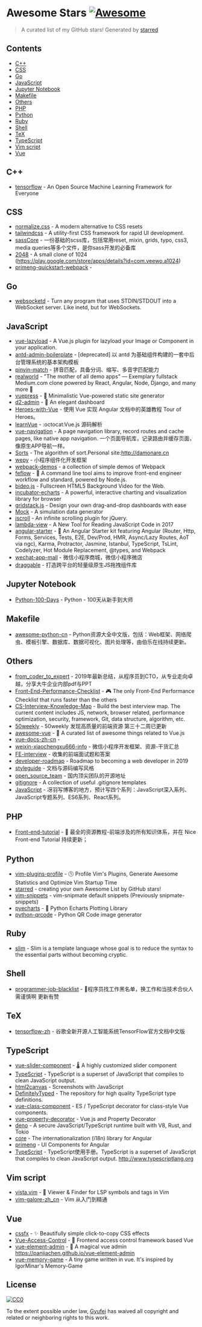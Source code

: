 # Awesome Stars [![Awesome](https://cdn.rawgit.com/sindresorhus/awesome/d7305f38d29fed78fa85652e3a63e154dd8e8829/media/badge.svg)](https://github.com/sindresorhus/awesome)

> A curated list of my GitHub stars!  Generated by [starred](https://github.com/maguowei/starred)


## Contents

  - [C++](#c++)
  - [CSS](#css)
  - [Go](#go)
  - [JavaScript](#javascript)
  - [Jupyter Notebook](#jupyter-notebook)
  - [Makefile](#makefile)
  - [Others](#others)
  - [PHP](#php)
  - [Python](#python)
  - [Ruby](#ruby)
  - [Shell](#shell)
  - [TeX](#tex)
  - [TypeScript](#typescript)
  - [Vim script](#vim-script)
  - [Vue](#vue)

## C++ 

- [tensorflow](https://github.com/tensorflow/tensorflow) - An Open Source Machine Learning Framework for Everyone

## CSS 

- [normalize.css](https://github.com/necolas/normalize.css) - A modern alternative to CSS resets
- [tailwindcss](https://github.com/tailwindcss/tailwindcss) - A utility-first CSS framework for rapid UI development.
- [sassCore](https://github.com/marvin1023/sassCore) - 一份基础的scss库，包括常用reset, mixin, grids, typo, css3, media queries等多个文件，是你sass开发的必备库
- [2048](https://github.com/gabrielecirulli/2048) - A small clone of 1024 (https://play.google.com/store/apps/details?id=com.veewo.a1024)
- [primeng-quickstart-webpack](https://github.com/primefaces/primeng-quickstart-webpack) - 

## Go 

- [websocketd](https://github.com/joewalnes/websocketd) - Turn any program that uses STDIN/STDOUT into a WebSocket server. Like inetd, but for WebSockets.

## JavaScript 

- [vue-lazyload](https://github.com/hilongjw/vue-lazyload) - A Vue.js plugin for lazyload your Image or Component in your application.
- [antd-admin-boilerplate](https://github.com/myqianlan/antd-admin-boilerplate) - [deprecated] 以 antd 为基础组件构建的一套中后台管理系统的基本架构模板
- [pinyin-match](https://github.com/xmflswood/pinyin-match) - 拼音匹配，具备分词、缩写、多音字匹配能力
- [realworld](https://github.com/gothinkster/realworld) - "The mother of all demo apps" — Exemplary fullstack Medium.com clone powered by React, Angular, Node, Django, and many more 🏅
- [vuepress](https://github.com/vuejs/vuepress) - 📝 Minimalistic Vue-powered static site generator
- [d2-admin](https://github.com/d2-projects/d2-admin) - :rainbow: An elegant dashboard
- [Heroes-with-Vue](https://github.com/Gyufei/Heroes-with-Vue) - 使用 Vue 实现 Angular 文档中的英雄教程 Tour of Heroes。
- [learnVue](https://github.com/answershuto/learnVue) - :octocat:Vue.js 源码解析
- [vue-navigation](https://github.com/zack24q/vue-navigation) - A page navigation library, record routes and cache pages, like native app navigation. 一个页面导航库，记录路由并缓存页面，像原生APP导航一样。
- [Sorts](https://github.com/damonare/Sorts) - The algorithm of sort.Personal site:http://damonare.cn
- [wepy](https://github.com/Tencent/wepy) - 小程序组件化开发框架
- [webpack-demos](https://github.com/ruanyf/webpack-demos) - a collection of simple demos of Webpack
- [feflow](https://github.com/feflow/feflow) - 🚀 A command line tool aims to improve front-end engineer workflow and standard, powered by Node.js.
- [bideo.js](https://github.com/rishabhp/bideo.js) - Fullscreen HTML5 Background Video for the Web.
- [incubator-echarts](https://github.com/apache/incubator-echarts) - A powerful, interactive charting and visualization library for browser
- [gridstack.js](https://github.com/gridstack/gridstack.js) - Design your own drag-and-drop dashboards with ease
- [Mock](https://github.com/nuysoft/Mock) - A simulation data generator
- [jscroll](https://github.com/pklauzinski/jscroll) - An infinite scrolling plugin for jQuery.
- [lambda-view](https://github.com/Jianru-Lin/lambda-view) - A New Tool for Reading JavaScript Code in 2017
- [angular-starter](https://github.com/PatrickJS/angular-starter) - :tada: An Angular Starter kit featuring Angular (Router, Http, Forms, Services, Tests, E2E, Dev/Prod, HMR, Async/Lazy Routes, AoT via ngc), Karma, Protractor, Jasmine, Istanbul, TypeScript, TsLint, Codelyzer, Hot Module Replacement, @types, and Webpack
- [wechat-app-mall](https://github.com/EastWorld/wechat-app-mall) - 微信小程序商城，微信小程序微店
- [draggable](https://github.com/qiangzi7723/draggable) - 打造跨平台的轻量级原生JS拖拽组件库

## Jupyter Notebook 

- [Python-100-Days](https://github.com/jackfrued/Python-100-Days) - Python - 100天从新手到大师

## Makefile 

- [awesome-python-cn](https://github.com/jobbole/awesome-python-cn) - Python资源大全中文版，包括：Web框架、网络爬虫、模板引擎、数据库、数据可视化、图片处理等，由伯乐在线持续更新。

## Others 

- [from_coder_to_expert](https://github.com/0voice/from_coder_to_expert) - 2019年最新总结，从程序员到CTO，从专业走向卓越，分享大牛企业内部pdf与PPT
- [Front-End-Performance-Checklist](https://github.com/thedaviddias/Front-End-Performance-Checklist) - 🎮 The only Front-End Performance Checklist that runs faster than the others
- [CS-Interview-Knowledge-Map](https://github.com/InterviewMap/CS-Interview-Knowledge-Map) - Build the best interview map. The current content includes JS, network, browser related, performance optimization, security, framework, Git, data structure, algorithm, etc.
- [50weekly](https://github.com/ihtml5/50weekly) - 50weekly 发现高质量的前端资源  第三十二周已更新
- [awesome-vue](https://github.com/vuejs/awesome-vue) - 🎉 A curated list of awesome things related to Vue.js
- [vue-docs-zh-cn](https://github.com/vuejs/vue-docs-zh-cn) - 
- [weixin-xiaochengxu666-info](https://github.com/xiaobei666/weixin-xiaochengxu666-info) - 微信小程序开发框架、资源-干货汇总
- [FE-interview](https://github.com/qiu-deqing/FE-interview) - 收集的前端面试题和答案
- [developer-roadmap](https://github.com/kamranahmedse/developer-roadmap) - Roadmap to becoming a web developer in 2019
- [styleguide](https://github.com/fex-team/styleguide) - 文档与源码编写风格
- [open_source_team](https://github.com/niezhiyang/open_source_team) - 国内顶尖团队的开源地址
- [gitignore](https://github.com/github/gitignore) - A collection of useful .gitignore templates
- [JavaScript](https://github.com/M69W/JavaScript) - 冴羽写博客的地方，预计写四个系列：JavaScript深入系列、JavaScript专题系列、ES6系列、React系列。

## PHP 

- [Front-end-tutorial](https://github.com/nicejade/Front-end-tutorial) - :panda_face: 最全的资源教程-前端涉及的所有知识体系，并在 Nice Front-end Tutorial 持续更新；

## Python 

- [vim-plugins-profile](https://github.com/hyiltiz/vim-plugins-profile) - :clock4: Profile Vim's Plugins, Generate Awesome Statistics and Optimize Vim Startup Time
- [starred](https://github.com/maguowei/starred) - creating your own Awesome List by GitHub stars!
- [vim-snippets](https://github.com/honza/vim-snippets) - vim-snipmate default snippets (Previously snipmate-snippets)
- [pyecharts](https://github.com/pyecharts/pyecharts) - 🎨 Python Echarts Plotting Library
- [python-qrcode](https://github.com/lincolnloop/python-qrcode) - Python QR Code image generator

## Ruby 

- [slim](https://github.com/slim-template/slim) - Slim is a template language whose goal is to reduce the syntax to the essential parts without becoming cryptic.

## Shell 

- [programmer-job-blacklist](https://github.com/shengxinjing/programmer-job-blacklist) - :see_no_evil:程序员找工作黑名单，换工作和当技术合伙人需谨慎啊 更新有赞

## TeX 

- [tensorflow-zh](https://github.com/jikexueyuanwiki/tensorflow-zh) - 谷歌全新开源人工智能系统TensorFlow官方文档中文版

## TypeScript 

- [vue-slider-component](https://github.com/NightCatSama/vue-slider-component) - 🌡 A highly customized slider component
- [TypeScript](https://github.com/microsoft/TypeScript) - TypeScript is a superset of JavaScript that compiles to clean JavaScript output.
- [html2canvas](https://github.com/niklasvh/html2canvas) - Screenshots with JavaScript
- [DefinitelyTyped](https://github.com/DefinitelyTyped/DefinitelyTyped) - The repository for high quality TypeScript type definitions.
- [vue-class-component](https://github.com/vuejs/vue-class-component) - ES / TypeScript decorator for class-style Vue components.
- [vue-property-decorator](https://github.com/kaorun343/vue-property-decorator) - Vue.js and Property Decorator
- [deno](https://github.com/denoland/deno) - A secure JavaScript/TypeScript runtime built with V8, Rust, and Tokio
- [core](https://github.com/ngx-translate/core) - The internationalization (i18n) library for Angular
- [primeng](https://github.com/primefaces/primeng) - UI Components for Angular
- [TypeScript](https://github.com/zhongsp/TypeScript) - TypeScript使用手册。TypeScript is a superset of JavaScript that compiles to clean JavaScript output.  http://www.typescriptlang.org

## Vim script 

- [vista.vim](https://github.com/liuchengxu/vista.vim) - :cactus: Viewer & Finder for LSP symbols and tags in Vim
- [vim-galore-zh_cn](https://github.com/wsdjeg/vim-galore-zh_cn) - Vim 从入门到精通

## Vue 

- [cssfx](https://github.com/jolaleye/cssfx) - ✨ Beautifully simple click-to-copy CSS effects
- [Vue-Access-Control](https://github.com/tower1229/Vue-Access-Control) - :gem: Frontend access control framework based Vue
- [vue-element-admin](https://github.com/PanJiaChen/vue-element-admin) - :tada: A magical vue admin                                                                https://panjiachen.github.io/vue-element-admin
- [vue-memory-game](https://github.com/leftstick/vue-memory-game) - A tiny game written in vue. It's inspired by IgorMinar's Memory-Game


## License

[![CC0](http://mirrors.creativecommons.org/presskit/buttons/88x31/svg/cc-zero.svg)](https://creativecommons.org/publicdomain/zero/1.0/)

To the extent possible under law, [Gyufei](https://github.com/Gyufei) has waived all copyright and related or neighboring rights to this work.

